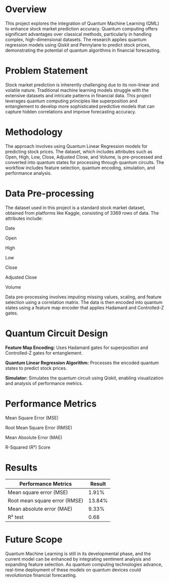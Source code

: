 # Overview

This project explores the integration of Quantum Machine Learning (QML) to enhance stock market prediction accuracy. Quantum computing offers significant advantages over classical methods, particularly in handling complex, high-dimensional datasets. The research applies quantum regression models using Qiskit and Pennylane to predict stock prices, demonstrating the potential of quantum algorithms in financial forecasting.

# Problem Statement

Stock market prediction is inherently challenging due to its non-linear and volatile nature. Traditional machine learning models struggle with the extensive datasets and intricate patterns in financial data. This project leverages quantum computing principles like superposition and entanglement to develop more sophisticated predictive models that can capture hidden correlations and improve forecasting accuracy.

# Methodology

The approach involves using Quantum Linear Regression models for predicting stock prices. The dataset, which includes attributes such as Open, High, Low, Close, Adjusted Close, and Volume, is pre-processed and converted into quantum states for processing through quantum circuits. The workflow includes feature selection, quantum encoding, simulation, and performance analysis.

# Data Pre-processing

The dataset used in this project is a standard stock market dataset, obtained from platforms like Kaggle, consisting of 3369 rows of data. The attributes include:

Date

Open

High

Low

Close

Adjusted Close

Volume

Data pre-processing involves imputing missing values, scaling, and feature selection using a correlation matrix. The data is then encoded into quantum states using a feature map encoder that applies Hadamard and Controlled-Z gates.

# Quantum Circuit Design

**Feature Map Encoding:** Uses Hadamard gates for superposition and Controlled-Z gates for entanglement.

**Quantum Linear Regression Algorithm:** Processes the encoded quantum states to predict stock prices.

**Simulator:** Simulates the quantum circuit using Qiskit, enabling visualization and analysis of performance metrics.

# Performance Metrics

Mean Square Error (MSE)

Root Mean Square Error (RMSE)

Mean Absolute Error (MAE)

R-Squared (R²) Score

# Results

| Performance Metrics                    | Result  |
|----------------------------------------|---------|
| Mean square error (MSE)                | 1.91%   |
| Root mean square error (RMSE)          | 13.84%  |
| Mean absolute error (MAE)              | 9.33%   |
| R² test                                | 0.68    |

# Future Scope

Quantum Machine Learning is still in its developmental phase, and the current model can be enhanced by integrating sentiment analysis and expanding feature selection. As quantum computing technologies advance, real-time deployment of these models on quantum devices could revolutionize financial forecasting.
